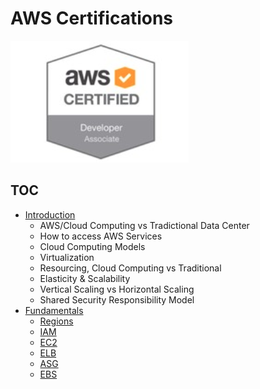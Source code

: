 # AWS Certifications

![developer associate](./badges/developer.png)

## TOC

* [Introduction](./introduction)
	* AWS/Cloud Computing vs Tradictional Data Center
	* How to access AWS Services
	* Cloud Computing Models
	* Virtualization
	* Resourcing, Cloud Computing vs Traditional
	* Elasticity & Scalability
	* Vertical Scaling vs Horizontal Scaling
	* Shared Security Responsibility Model
* [Fundamentals](./fundamentals)
	* [Regions](./fundamentals/regions)
	* [IAM](./fundamentals/iam)
	* [EC2](./fundamentals/ec2)
	* [ELB](./fundamentals/elb)
	* [ASG](./fundamentals/asg)
	* [EBS](./fundamentals/ebs)
